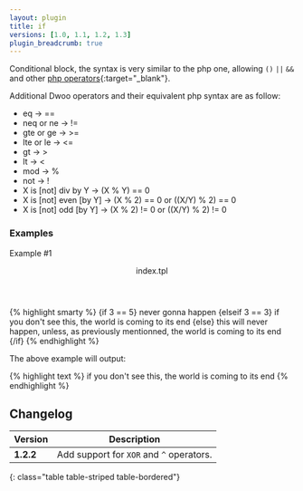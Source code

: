 ```yaml
---
layout: plugin
title: if
versions: [1.0, 1.1, 1.2, 1.3]
plugin_breadcrumb: true
---
```


Conditional block, the syntax is very similar to the php one, allowing `()` `||` `&&` and other [php operators](http://php.net/operators){:target="_blank"}.

Additional Dwoo operators and their equivalent php syntax are as follow:

* eq → ==
* neq or ne → !=
* gte or ge → >=
* lte or le → <=
* gt → >
* lt → <
* mod → %
* not → !
* X is [not] div by Y → (X % Y) == 0
* X is [not] even [by Y] → (X % 2) == 0 or ((X/Y) % 2) == 0
* X is [not] odd [by Y] → (X % 2) != 0 or ((X/Y) % 2) != 0

### Examples
Example #1
<div class="code-box">
<header>index.tpl</header>
{% highlight smarty %}
{if 3 == 5}
  never gonna happen
{elseif 3 == 3}
  if you don't see this, the world is coming to its end
{else}
  this will never happen, unless, as previously mentionned, the world is coming to its end
{/if}
{% endhighlight %}
</div>

The above example will output:
<div class="code-box">
{% highlight text %}
if you don't see this, the world is coming to its end
{% endhighlight %}
</div>

## Changelog

| Version | Description |
| ------- | ----------- |
| **1.2.2** | Add support for `XOR` and `^` operators. |
{: class="table table-striped table-bordered"}